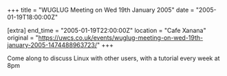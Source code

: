 +++
title = "WUGLUG Meeting on Wed 19th January 2005"
date = "2005-01-19T18:00:00Z"

[extra]
end_time = "2005-01-19T22:00:00Z"
location = "Cafe Xanana"
original = "https://uwcs.co.uk/events/wuglug-meeting-on-wed-19th-january-2005-1474488963723/"
+++

Come along to discuss Linux with other users, with a tutorial every week at 8pm

